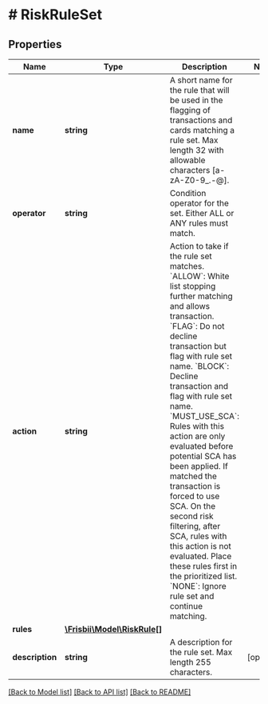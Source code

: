 # # RiskRuleSet

## Properties

Name | Type | Description | Notes
------------ | ------------- | ------------- | -------------
**name** | **string** | A short name for the rule that will be used in the flagging of transactions and cards matching a rule set. Max length 32 with allowable characters [a-zA-Z0-9_.-@]. |
**operator** | **string** | Condition operator for the set. Either ALL or ANY rules must match. |
**action** | **string** | Action to take if the rule set matches. &#x60;ALLOW&#x60;: White list stopping further matching and allows transaction. &#x60;FLAG&#x60;: Do not decline transaction but flag with rule set name. &#x60;BLOCK&#x60;: Decline transaction and flag with rule set name. &#x60;MUST_USE_SCA&#x60;: Rules with this action are only evaluated before potential SCA has been applied. If matched the transaction is forced to use SCA. On the second risk filtering, after SCA, rules with this action is not evaluated. Place these rules first in the prioritized list. &#x60;NONE&#x60;: Ignore rule set and continue matching. |
**rules** | [**\Frisbii\Model\RiskRule[]**](RiskRule.md) |  |
**description** | **string** | A description for the rule set. Max length 255 characters. | [optional]

[[Back to Model list]](../../README.md#models) [[Back to API list]](../../README.md#endpoints) [[Back to README]](../../README.md)
